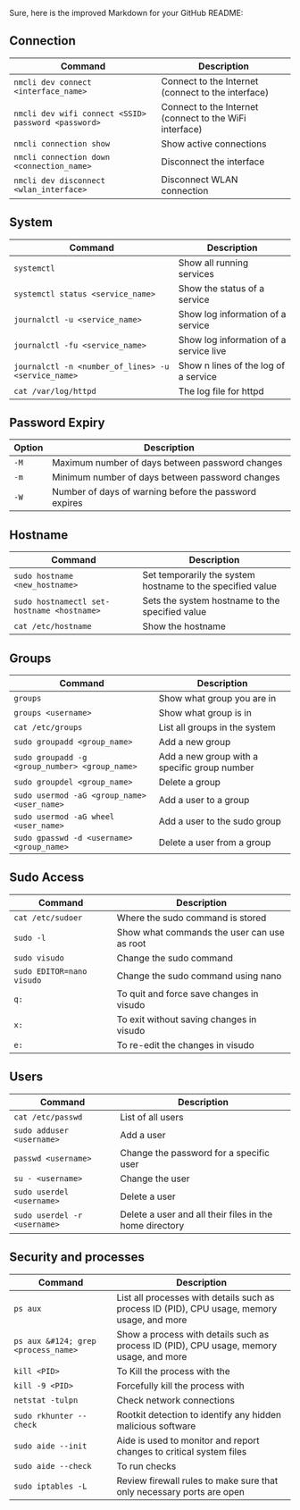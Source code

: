 Sure, here is the improved Markdown for your GitHub README:

## Connection

| Command                                     | Description                                           |
|---------------------------------------------|-------------------------------------------------------|
| `nmcli dev connect <interface_name>`         | Connect to the Internet (connect to the interface)    |
| `nmcli dev wifi connect <SSID> password <password>` | Connect to the Internet (connect to the WiFi interface)    |
| `nmcli connection show`                      | Show active connections                              |
| `nmcli connection down <connection_name>`    | Disconnect the interface                              |
| `nmcli dev disconnect <wlan_interface>`      | Disconnect WLAN connection                             |

## System

| Command                                     | Description                                           |
|---------------------------------------------|-------------------------------------------------------|
| `systemctl`                                | Show all running services                             |
| `systemctl status <service_name>`            | Show the status of a service                           |
| `journalctl -u <service_name>`              | Show log information of a service                      |
| `journalctl -fu <service_name>`             | Show log information of a service live                 |
| `journalctl -n <number_of_lines> -u <service_name>` | Show n lines of the log of a service             |
| `cat /var/log/httpd`                         | The log file for httpd                                 |

## Password Expiry

| Option                                      | Description                                           |
|---------------------------------------------|-------------------------------------------------------|
| `-M`                                        | Maximum number of days between password changes       |
| `-m`                                        | Minimum number of days between password changes       |
| `-W`                                        | Number of days of warning before the password expires |

## Hostname

| Command                                     | Description                                           |
|---------------------------------------------|-------------------------------------------------------|
| `sudo hostname <new_hostname>`               | Set temporarily the system hostname to the specified value |
| `sudo hostnamectl set-hostname <hostname>`   | Sets the system hostname to the specified value         |
| `cat /etc/hostname`                          | Show the hostname                                      |

## Groups

| Command                                     | Description                                           |
|---------------------------------------------|-------------------------------------------------------|
| `groups`                                   | Show what group you are in                             |
| `groups <username>`                         | Show what group <username> is in                       |
| `cat /etc/groups`                           | List all groups in the system                          |
| `sudo groupadd <group_name>`                | Add a new group                                       |
| `sudo groupadd -g <group_number> <group_name>` | Add a new group with a specific group number        |
| `sudo groupdel <group_name>`                | Delete a group                                        |
| `sudo usermod -aG <group_name> <user_name>` | Add a user to a group                                  |
| `sudo usermod -aG wheel <user_name>`        | Add a user to the sudo group                            |
| `sudo gpasswd -d <username> <group_name>`   | Delete a user from a group                             |

## Sudo Access

| Command                                     | Description                                           |
|---------------------------------------------|-------------------------------------------------------|
| `cat /etc/sudoer`                           | Where the sudo command is stored                       |
| `sudo -l`                                   | Show what commands the user can use as root             |
| `sudo visudo`                               | Change the sudo command                                 |
| `sudo EDITOR=nano visudo`                   | Change the sudo command using nano                     |
| `q:`                                        | To quit and force save changes in visudo               |
| `x:`                                        | To exit without saving changes in visudo               |
| `e:`                                        | To re-edit the changes in visudo                        |

## Users

| Command                                     | Description                                           |
|---------------------------------------------|-------------------------------------------------------|
| `cat /etc/passwd`                           | List of all users                                      |
| `sudo adduser <username>`                   | Add a user                                            |
| `passwd <username>`                         | Change the password for a specific user                |
| `su - <username>`                           | Change the user                                       |
| `sudo userdel <username>`                   | Delete a user                                         |
| `sudo userdel -r <username>`                | Delete a user and all their files in the home directory |


## Security and processes

| Command                                     | Description                                           |
|---------------------------------------------|-------------------------------------------------------|
| `ps aux`                                    | List all processes with details such as process ID (PID), CPU usage, memory usage, and more|
| `ps aux &#124; grep <process_name>`                                    | Show a process with details such as process ID (PID), CPU usage, memory usage, and more|
| `kill <PID>`                                | To Kill the process with the <PID> |
| `kill -9 <PID>`                             | Forcefully kill the process with <PID> |
| `netstat -tulpn`                           | Check network connections |
| `sudo rkhunter --check`                   | Rootkit detection to identify any hidden malicious software |
| `sudo aide --init`                | Aide is used to monitor and report changes to critical system files |
| `sudo aide --check`                | To run checks |
| `sudo iptables -L`                | Review firewall rules to make sure that only necessary ports are open |



